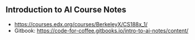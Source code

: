 ## Introduction to AI Course Notes

* https://courses.edx.org/courses/BerkeleyX/CS188x_1/
* Gitbook: https://code-for-coffee.gitbooks.io/intro-to-ai-notes/content/
